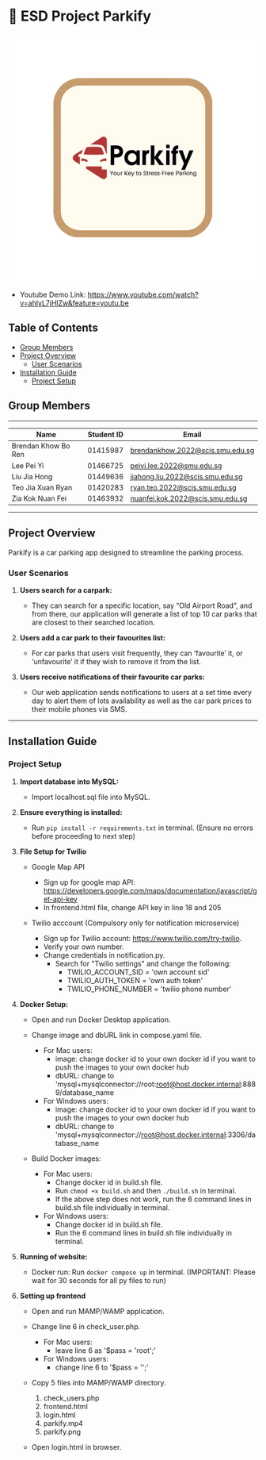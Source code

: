 # :wave: ESD Project Parkify

<div align="center">
    <img src="/parkify.png" alt="Parkify Logo">
</div>

- Youtube Demo Link: https://www.youtube.com/watch?v=ahlyL7jHlZw&feature=youtu.be

## Table of Contents

- [Group Members](#group-members)
- [Project Overview](#project-overview)
  - [User Scenarios](#user-scenarios)
- [Installation Guide](#installation-guide)
  - [Project Setup](#project-setup)

## Group Members

---

| Name                | Student ID | Email                            |
| ------------------- | ---------- | -------------------------------- |
| Brendan Khow Bo Ren | 01415987   | brendankhow.2022@scis.smu.edu.sg |
| Lee Pei Yi          | 01466725   | peiyi.lee.2022@smu.edu.sg        |
| Liu Jia Hong        | 01449636   | jiahong.liu.2022@scis.smu.edu.sg |
| Teo Jia Xuan Ryan   | 01420283   | ryan.teo.2022@scis.smu.edu.sg    |
| Zia Kok Nuan Fei    | 01463932   | nuanfei.kok.2022@scis.smu.edu.sg |

---

## Project Overview

Parkify is a car parking app designed to streamline the parking process.

### User Scenarios

1. **Users search for a carpark:**

   - They can search for a specific location, say “Old Airport Road”, and from there, our application will generate a list of top 10 car parks that are closest to their searched location.

2. **Users add a car park to their favourites list:**

   - For car parks that users visit frequently, they can ‘favourite’ it, or ‘unfavourite’ it if they wish to remove it from the list.

3. **Users receive notifications of their favourite car parks:**

   - Our web application sends notifications to users at a set time every day to alert them of lots availability as well as the car park prices to their mobile phones via SMS.

---

## Installation Guide

### Project Setup

1. **Import database into MySQL:**
   - Import localhost.sql file into MySQL.

2. **Ensure everything is installed:**
   - Run `pip install -r requirements.txt` in terminal.
   (Ensure no errors before proceeding to next step)
   
3. **File Setup for Twilio** 
   - Google Map API
      - Sign up for google map API: https://developers.google.com/maps/documentation/javascript/get-api-key
      - In frontend.html file, change API key in line 18 and 205

   - Twilio acccount (Compulsory only for notification microservice)
      - Sign up for Twilio account: https://www.twilio.com/try-twilio.
      - Verify your own number.
      - Change credentials in notification.py.
         - Search for "Twilio settings" and change the following:
            - TWILIO_ACCOUNT_SID = 'own account sid'
            - TWILIO_AUTH_TOKEN = 'own auth token'
            - TWILIO_PHONE_NUMBER = 'twilio phone number'

4. **Docker Setup:**
   - Open and run Docker Desktop application.

   - Change image and dbURL link in compose.yaml file.
      - For Mac users:
         - image: change docker id to your own docker id if you want to push the images to your own docker hub
         - dbURL: change to 'mysql+mysqlconnector://root:root@host.docker.internal:8889/database_name
      - For Windows users:
         - image: change docker id to your own docker id if you want to push the images to your own docker hub
         - dbURL: change to 'mysql+mysqlconnector://root@host.docker.internal:3306/database_name

   - Build Docker images:
      - For Mac users:
         - Change docker id in build.sh file.
         - Run `chmod +x build.sh` and then `./build.sh` in terminal.
         - If the above step does not work, run the 6 command lines in build.sh file individually in terminal.
      - For Windows users:
         - Change docker id in build.sh file.
         - Run the 6 command lines in build.sh file individually in terminal.

5. **Running of website:**
   - Docker run: Run `docker compose up` in terminal.
   (IMPORTANT: Please wait for 30 seconds for all py files to run)

6. **Setting up frontend**
   - Open and run MAMP/WAMP application.

   - Change line 6 in check_user.php.
      - For Mac users:
         - leave line 6 as '$pass = 'root';'
      - For Windows users:
         - change line 6 to '$pass = '';'

   - Copy 5 files into MAMP/WAMP directory.
      1. check_users.php
      2. frontend.html
      3. login.html
      4. parkify.mp4
      5. parkify.png

   - Open login.html in browser.